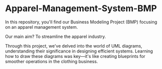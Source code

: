 # Apparel-Management-System-BMP

In this repository, you'll find our Business Modeling Project (BMP) focusing on an apparel management system.

Our main aim? To streamline the apparel industry. 

Through this project, we've delved into the world of UML diagrams, understanding their significance in designing efficient systems.
Learning how to draw these diagrams was key—it's like creating blueprints for smoother operations in the clothing business.
